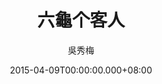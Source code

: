 ---
issue: 116
title: 六龜个客人
author: 吳秀梅
language: 南四縣
date: 2015-04-09T00:00:00.000+08:00
topic: 文史
difficulty: 1
wikidata: Q98095947
wikidata_link: https://www.wikidata.org/wiki/Q98095947
author_wikidata_link: https://www.wikidata.org/wiki/Q98096267
author_wikidata: Q98096267
---